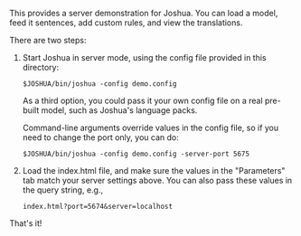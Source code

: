 This provides a server demonstration for Joshua. You can load a model,
feed it sentences, add custom rules, and view the translations.

There are two steps:

1. Start Joshua in server mode, using the config file provided in this directory:

       $JOSHUA/bin/joshua -config demo.config

   As a third option, you could pass it your own config file on a real
   pre-built model, such as Joshua's language packs.

   Command-line arguments override values in the config file, so if
   you need to change the port only, you can do:
   
       $JOSHUA/bin/joshua -config demo.config -server-port 5675
       
1. Load the index.html file, and make sure the values in the "Parameters"
   tab match your server settings above. You can also pass these values
   in the query string, e.g.,

       index.html?port=5674&server=localhost
   
That's it!
